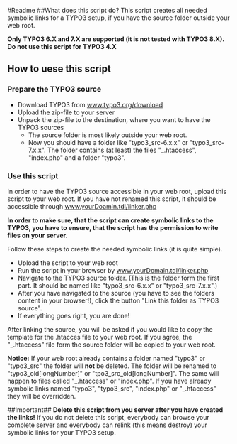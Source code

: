 #Readme
##What does this script do?
This script creates all needed symbolic links for a TYPO3 setup, if you have the source folder outside your web root.

**Only TYPO3 6.X and 7.X are supported (it is not tested with TYPO3 8.X). Do not use this script for TYPO3 4.X** 

## How to uese this script

### Prepare the TYPO3 source
- Download TYPO3 from www.typo3.org/download
- Upload the zip-file to your server
- Unpack the zip-file to the destination, where you want to have the TYPO3 sources
	- The source folder is most likely outside your web root.
	- Now you should have a folder like "typo3_src-6.x.x" or "typo3_src-7.x.x". The folder contains (at least) the files "\_.htaccess",  "index.php" and a folder "typo3".

### Use this script
In order to have the TYPO3 source accessible in your web root, upload this script to your web root. If you have not renamed this script, it should be accessible through www.yourDoamin.tdl/linker.php

**In order to make sure, that the script can create symbolic links to the TYPO3, you have to ensure, that the script has the permission to write files on your server.**

Follow these steps to create the needed symbolic links (it is quite simple).

- Upload the script to your web root
- Run the script in your browser by www.yourDomain.tdl/linker.php
- Navigate to the TYPO3 source folder. (This is the folder form the first part. It should be named like "typo3_src-6.x.x" or "typo3_src-7.x.x".)
- After you have navigated to the source (you have to see the folders content in your browser!), click the button "Link this folder as TYPO3 source".
- If everything goes right, you are done!

After linking the source, you will be asked if you would like to copy the template for the .htacces file to your web root. If you agree, the "_.htaccess" file form the source folder will be copied to your web root.

**Notice:** If your web root already contains a folder named "typo3" or "typo3_src" the folder will **not** be deleted. The folder will be renamed to "typo3_old[longNumber]" or "tpo3_src_old[longNumber]". The same will happen to files called "\_.htaccess" or "index.php". If you have already symbolic links named "typo3", "typo3_src", "index.php" or "\_.htaccess" they will be overridden.

##Important##
**Delete this script from you server after you have created the links!** If you do not delete this script, everybody can browse your complete server and everybody can relink (this means destroy) your symbolic links for your TYPO3 setup.
